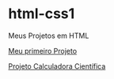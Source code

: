 # html-css1
Meus Projetos em HTML

 <a href= "https://lucashv68.github.io/HTML-CSS/CSS%20-%20Modulo%202/Projeto%20android/android.html" target="_blank">Meu primeiro Projeto</a>
 
 <a href= "https://lucashv68.github.io/calculadora-cientifica1/calculadora.html" target="_blank">Projeto Calculadora Científica</a>
